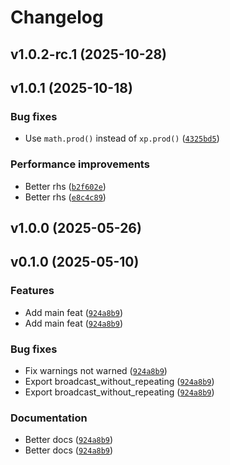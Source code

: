 # Changelog

## v1.0.2-rc.1 (2025-10-28)

## v1.0.1 (2025-10-18)

### Bug fixes

- Use `math.prod()` instead of `xp.prod()` ([`4325bd5`](https://github.com/34j/batch-tensorsolve/commit/4325bd5344405787dffdb6870216390bb860f21c))

### Performance improvements

- Better rhs ([`b2f602e`](https://github.com/34j/batch-tensorsolve/commit/b2f602e12dacba3598df309d89fad40782d16c5e))
- Better rhs ([`e8c4c89`](https://github.com/34j/batch-tensorsolve/commit/e8c4c89bdf3b6b872b1f954f648f2a08c35714c5))

## v1.0.0 (2025-05-26)

## v0.1.0 (2025-05-10)

### Features

- Add main feat ([`924a8b9`](https://github.com/34j/batch-tensorsolve/commit/924a8b99a99e50e01018a4848bf05e95acbcf1f6))
- Add main feat ([`924a8b9`](https://github.com/34j/batch-tensorsolve/commit/924a8b99a99e50e01018a4848bf05e95acbcf1f6))

### Bug fixes

- Fix warnings not warned ([`924a8b9`](https://github.com/34j/batch-tensorsolve/commit/924a8b99a99e50e01018a4848bf05e95acbcf1f6))
- Export broadcast_without_repeating ([`924a8b9`](https://github.com/34j/batch-tensorsolve/commit/924a8b99a99e50e01018a4848bf05e95acbcf1f6))
- Export broadcast_without_repeating ([`924a8b9`](https://github.com/34j/batch-tensorsolve/commit/924a8b99a99e50e01018a4848bf05e95acbcf1f6))

### Documentation

- Better docs ([`924a8b9`](https://github.com/34j/batch-tensorsolve/commit/924a8b99a99e50e01018a4848bf05e95acbcf1f6))
- Better docs ([`924a8b9`](https://github.com/34j/batch-tensorsolve/commit/924a8b99a99e50e01018a4848bf05e95acbcf1f6))

